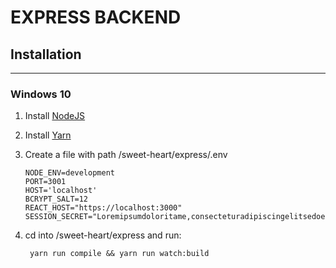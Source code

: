 # EXPRESS BACKEND

## Installation

---

### Windows 10

1. Install [NodeJS](https://nodejs.org/en/download/)
2. Install [Yarn](https://classic.yarnpkg.com/latest.msi)
3. Create a file with path /sweet-heart/express/.env

   ```env
   NODE_ENV=development
   PORT=3001
   HOST='localhost'
   BCRYPT_SALT=12
   REACT_HOST="https://localhost:3000"
   SESSION_SECRET="Loremipsumdoloritame,consecteturadipiscingelitsedoeiusmodtempoincididunutlaboreetdolore"
   ```

4. cd into /sweet-heart/express and run:

   ```shell
    yarn run compile && yarn run watch:build
   ```
